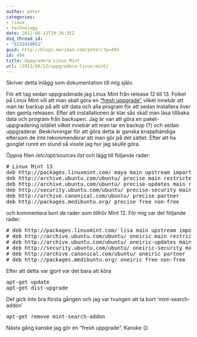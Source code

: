 ```yaml
---
author: peter
categories:
- linux
- technology
date: 2012-08-12T19:26:35Z
dsq_thread_id:
- "6132419051"
guid: http://blogs.merikan.com/peter/?p=494
id: 494
title: Uppgradera Linux Mint
url: /2012/08/12/uppgradera-linux-mint/
---
```


Skriver detta inlägg som dokumentation till mig själv.

För ett tag sedan uppgraderade jag Linux Mint från release 12 till 13. Folket på Linux Mint vill att man skall göra en [&#8220;fresh uppgrade&#8221;](http://community.linuxmint.com/tutorial/view/62) vilket innebär att man tar backup på allt sitt data och alla program för att sedan installera över den gamla releasen. Efter att installationen är klar sås skall man läsa tillbaka data och program från backupen. Jag är van att göra en paket-uppgradering istället vilket innebär att man tar en backup (?) och sedan uppgraderar. Beskrivningar för att göra detta är ganska knapphändiga eftersom de inte rekommenderar att man gör på det sättet. Efter att ha googlat runnt en stund så visste jag hur jag skulle göra.

Öppna filen _/etc/apt/sources.list_ och lägg till följande rader:

<pre class="brush: bash; title: ; notranslate" title=""># Linux Mint 13
deb http://packages.linuxmint.com/ maya main upstream import
deb http://archive.ubuntu.com/ubuntu/ precise main restricted universe multiverse
deb http://archive.ubuntu.com/ubuntu/ precise-updates main restricted universe multiverse
deb http://security.ubuntu.com/ubuntu/ precise-security main restricted universe multiverse
deb http://archive.canonical.com/ubuntu/ precise partner
deb http://packages.medibuntu.org/ precise free non-free
</pre>

och kommentera bort de rader som tillhör Mint 12. För mig var det följande rader:

<pre class="brush: bash; title: ; notranslate" title=""># deb http://packages.linuxmint.com/ lisa main upstream import
# deb http://archive.ubuntu.com/ubuntu/ oneiric main restricted universe multiverse
# deb http://archive.ubuntu.com/ubuntu/ oneiric-updates main restricted universe multiverse
# deb http://security.ubuntu.com/ubuntu/ oneiric-security main restricted universe multiverse
# deb http://archive.canonical.com/ubuntu/ oneiric partner
# deb http://packages.medibuntu.org/ oneiric free non-free
</pre>

Efter att detta var gjort var det bara att köra

<pre class="brush: bash; title: ; notranslate" title="">apt-get update
apt-get dist-upgrade
</pre>

Det gick inte bra första gången och jag var tvungen att ta bort &#8216;mint-search-addon&#8217;

<pre class="brush: bash; title: ; notranslate" title="">apt-get remove mint-search-addon
</pre>

Nästa gång kanske jag gör en &#8220;fresh uppgrade&#8221;. Kanske 😉